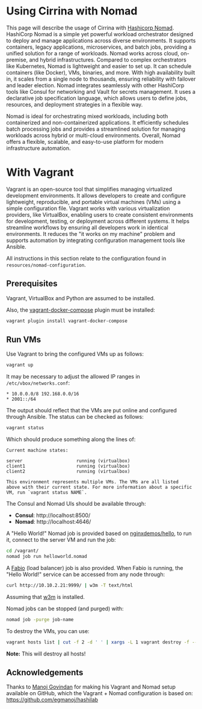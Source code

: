 # Using Cirrina with Nomad

This page will describe the usage of Cirrina with [Hashicorp Nomad](https://www.nomadproject.io/). HashiCorp Nomad is a simple yet powerful
workload orchestrator designed to deploy and manage applications across diverse environments. It supports containers, legacy applications,
microservices, and batch jobs, providing a unified solution for a range of workloads. Nomad works across cloud, on-premise, and hybrid
infrastructures. Compared to complex orchestrators like Kubernetes, Nomad is lightweight and easier to set up. It can schedule containers
(like Docker), VMs, binaries, and more. With high availability built in, it scales from a single node to thousands, ensuring reliability
with failover and leader election. Nomad integrates seamlessly with other HashiCorp tools like Consul for networking and Vault for secrets
management. It uses a declarative job specification language, which allows users to define jobs, resources, and deployment strategies in a
flexible way.

Nomad is ideal for orchestrating mixed workloads, including both containerized and non-containerized applications. It efficiently schedules
batch processing jobs and provides a streamlined solution for managing workloads across hybrid or multi-cloud environments. Overall, Nomad
offers a flexible, scalable, and easy-to-use platform for modern infrastructure automation.

# With Vagrant

Vagrant is an open-source tool that simplifies managing virtualized development environments. It allows developers to create and configure
lightweight, reproducible, and portable virtual machines (VMs) using a simple configuration file. Vagrant works with various virtualization
providers, like VirtualBox, enabling users to create consistent environments for development, testing, or deployment across different
systems. It helps streamline workflows by ensuring all developers work in identical environments. It reduces the "it works on my machine"
problem and supports automation by integrating configuration management tools like Ansible.

All instructions in this section relate to the configuration found in `resources/nomad-configuration`.

## Prerequisites

Vagrant, VirtualBox and Python are assumed to be installed.

Also, the [vagrant-docker-compose](https://github.com/leighmcculloch/vagrant-docker-compose) plugin must be installed:

```bash
vagrant plugin install vagrant-docker-compose
```

## Run VMs

Use Vagrant to bring the configured VMs up as follows:

```bash
vagrant up
```

It may be necessary to adjust the allowed IP ranges in `/etc/vbox/networks.conf`:

```
* 10.0.0.0/8 192.168.0.0/16
* 2001::/64
```

The output should reflect that the VMs are put online and configured through Ansible. The status can be checked as follows:

```bash
vagrant status
````

Which should produce something along the lines of:

```
Current machine states:

server                    running (virtualbox)
client1                   running (virtualbox)
client2                   running (virtualbox)

This environment represents multiple VMs. The VMs are all listed
above with their current state. For more information about a specific
VM, run `vagrant status NAME`.
```

The Consul and Nomad UIs should be available through:

- **Consul**: http://localhost:8500/
- **Nomad**: http://localhost:4646/

A "Hello World!" Nomad job is provided based on [nginxdemos/hello](https://hub.docker.com/r/nginxdemos/hello/), to run it, connect to the
server VM and run the job:

```bash
cd /vagrant/
nomad job run helloworld.nomad
```

A [Fabio](https://fabiolb.net/) (load balancer) job is also provided. When Fabio is running, the "Hello World!" service can be accessed from
any node through:

```bash
curl http://10.10.2.21:9999/ | w3m -T text/html
```

Assuming that [w3m](https://w3m.sourceforge.net/) is installed.

Nomad jobs can be stopped (and purged) with:

```bash
nomad job -purge job-name
```

To destroy the VMs, you can use:

```bash
vagrant hosts list | cut -f 2 -d ' ' | xargs -L 1 vagrant destroy -f --no-tty
```

**Note:** This will destroy all hosts!

## Acknowledgements

Thanks to [Manoj Govindan](https://github.com/egmanoj) for making his Vagrant and Nomad setup available on GitHub, which the Vagrant + Nomad
configuration is based on: https://github.com/egmanoj/hashilab